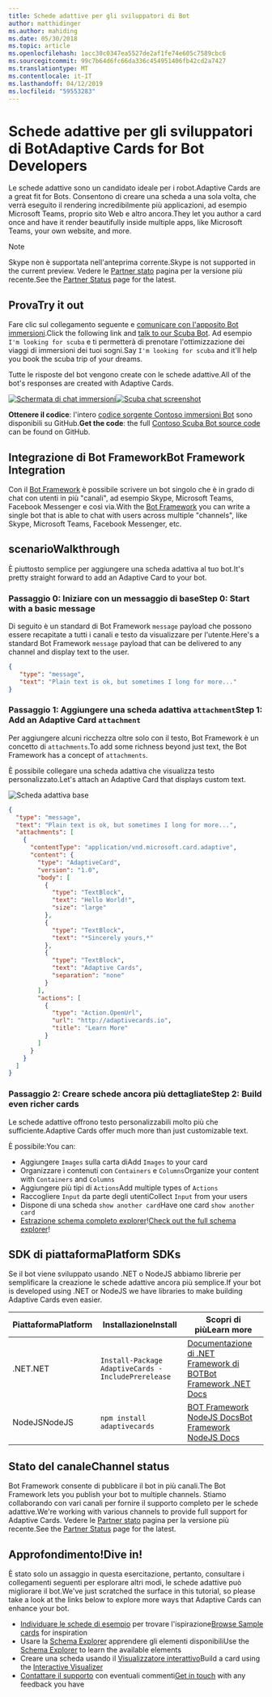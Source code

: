 ```yaml
---
title: Schede adattive per gli sviluppatori di Bot
author: matthidinger
ms.author: mahiding
ms.date: 05/30/2018
ms.topic: article
ms.openlocfilehash: 1acc30c0347ea5527de2af1fe74e605c7589cbc6
ms.sourcegitcommit: 99c7b64d6fc66da336c454951406fb42cd2a7427
ms.translationtype: MT
ms.contentlocale: it-IT
ms.lasthandoff: 04/12/2019
ms.locfileid: "59553283"
---
```

# <a name="adaptive-cards-for-bot-developers"></a><span data-ttu-id="e1420-102">Schede adattive per gli sviluppatori di Bot</span><span class="sxs-lookup"><span data-stu-id="e1420-102">Adaptive Cards for Bot Developers</span></span>

<span data-ttu-id="e1420-103">Le schede adattive sono un candidato ideale per i robot.</span><span class="sxs-lookup"><span data-stu-id="e1420-103">Adaptive Cards are a great fit for Bots.</span></span> <span data-ttu-id="e1420-104">Consentono di creare una scheda a una sola volta, che verrà eseguito il rendering incredibilmente più applicazioni, ad esempio Microsoft Teams, proprio sito Web e altro ancora.</span><span class="sxs-lookup"><span data-stu-id="e1420-104">They let you author a card once and have it render beautifully inside multiple apps, like  Microsoft Teams, your own website, and more.</span></span>

> [!NOTE]
> <span data-ttu-id="e1420-105">Skype non è supportata nell'anteprima corrente.</span><span class="sxs-lookup"><span data-stu-id="e1420-105">Skype is not supported in the current preview.</span></span> <span data-ttu-id="e1420-106">Vedere le [Partner stato](../resources/partners.md) pagina per la versione più recente.</span><span class="sxs-lookup"><span data-stu-id="e1420-106">See the [Partner Status](../resources/partners.md) page for the latest.</span></span>

## <a name="try-it-out"></a><span data-ttu-id="e1420-107">Prova</span><span class="sxs-lookup"><span data-stu-id="e1420-107">Try it out</span></span>

<span data-ttu-id="e1420-108">Fare clic sul collegamento seguente e [comunicare con l'apposito Bot immersioni](http://contososcubademo.azurewebsites.net/).</span><span class="sxs-lookup"><span data-stu-id="e1420-108">Click the following link and [talk to our Scuba Bot](http://contososcubademo.azurewebsites.net/).</span></span> <span data-ttu-id="e1420-109">Ad esempio `I'm looking for scuba` e ti permetterà di prenotare l'ottimizzazione dei viaggi di immersioni dei tuoi sogni.</span><span class="sxs-lookup"><span data-stu-id="e1420-109">Say `I'm looking for scuba` and it'll help you book the scuba trip of your dreams.</span></span>  

<span data-ttu-id="e1420-110">Tutte le risposte del bot vengono create con le schede adattive.</span><span class="sxs-lookup"><span data-stu-id="e1420-110">All of the bot's responses are created with Adaptive Cards.</span></span>

<span data-ttu-id="e1420-111">[![Schermata di chat immersioni](media/bots/scuba-chat.png)](http://contososcubademo.azurewebsites.net/)</span><span class="sxs-lookup"><span data-stu-id="e1420-111">[![Scuba chat screenshot](media/bots/scuba-chat.png)](http://contososcubademo.azurewebsites.net/)</span></span>

<span data-ttu-id="e1420-112">**Ottenere il codice**: l'intero [codice sorgente Contoso immersioni Bot](https://github.com/matthidinger/ContosoScubaBot
) sono disponibili su GitHub.</span><span class="sxs-lookup"><span data-stu-id="e1420-112">**Get the code**: the full [Contoso Scuba Bot source code](https://github.com/matthidinger/ContosoScubaBot
) can be found on GitHub.</span></span>


## <a name="bot-framework-integration"></a><span data-ttu-id="e1420-113">Integrazione di Bot Framework</span><span class="sxs-lookup"><span data-stu-id="e1420-113">Bot Framework Integration</span></span>

<span data-ttu-id="e1420-114">Con il [Bot Framework](https://dev.botframework.com/) è possibile scrivere un bot singolo che è in grado di chat con utenti in più "canali", ad esempio Skype, Microsoft Teams, Facebook Messenger e così via.</span><span class="sxs-lookup"><span data-stu-id="e1420-114">With the [Bot Framework](https://dev.botframework.com/) you can write a single bot that is able to chat with users across multiple "channels", like Skype, Microsoft Teams, Facebook Messenger, etc.</span></span>

## <a name="walkthrough"></a><span data-ttu-id="e1420-115">scenario</span><span class="sxs-lookup"><span data-stu-id="e1420-115">Walkthrough</span></span>

<span data-ttu-id="e1420-116">È piuttosto semplice per aggiungere una scheda adattiva al tuo bot.</span><span class="sxs-lookup"><span data-stu-id="e1420-116">It's pretty straight forward to add an Adaptive Card to your bot.</span></span>

### <a name="step-0-start-with-a-basic-message"></a><span data-ttu-id="e1420-117">Passaggio 0: Iniziare con un messaggio di base</span><span class="sxs-lookup"><span data-stu-id="e1420-117">Step 0: Start with a basic message</span></span>

<span data-ttu-id="e1420-118">Di seguito è un standard di Bot Framework `message` payload che possono essere recapitate a tutti i canali e testo da visualizzare per l'utente.</span><span class="sxs-lookup"><span data-stu-id="e1420-118">Here's a standard Bot Framework `message` payload that can be delivered to any channel and display text to the user.</span></span>

```json
{
   "type": "message",
   "text": "Plain text is ok, but sometimes I long for more..."
}
```

### <a name="step-1-add-an-adaptive-card-attachment"></a><span data-ttu-id="e1420-119">Passaggio 1: Aggiungere una scheda adattiva `attachment`</span><span class="sxs-lookup"><span data-stu-id="e1420-119">Step 1: Add an Adaptive Card `attachment`</span></span>

<span data-ttu-id="e1420-120">Per aggiungere alcuni ricchezza oltre solo con il testo, Bot Framework è un concetto di `attachments`.</span><span class="sxs-lookup"><span data-stu-id="e1420-120">To add some richness beyond just text, the Bot Framework has a concept of `attachments`.</span></span> 

<span data-ttu-id="e1420-121">È possibile collegare una scheda adattiva che visualizza testo personalizzato.</span><span class="sxs-lookup"><span data-stu-id="e1420-121">Let's attach an Adaptive Card that displays custom text.</span></span>

![Scheda adattiva base](media/bots/hello-adaptivecards.png)

```json
{
  "type": "message",
  "text": "Plain text is ok, but sometimes I long for more...",
  "attachments": [
    {
      "contentType": "application/vnd.microsoft.card.adaptive",
      "content": {
        "type": "AdaptiveCard",
        "version": "1.0",
        "body": [
          {
            "type": "TextBlock",
            "text": "Hello World!",
            "size": "large"
          },
          {
            "type": "TextBlock",
            "text": "*Sincerely yours,*"
          },
          {
            "type": "TextBlock",
            "text": "Adaptive Cards",
            "separation": "none"
          }
        ],
        "actions": [
          {
            "type": "Action.OpenUrl",
            "url": "http://adaptivecards.io",
            "title": "Learn More"
          }
        ]
      }
    }
  ]
}
```

### <a name="step-2-build-even-richer-cards"></a><span data-ttu-id="e1420-123">Passaggio 2: Creare schede ancora più dettagliate</span><span class="sxs-lookup"><span data-stu-id="e1420-123">Step 2: Build even richer cards</span></span> 

<span data-ttu-id="e1420-124">Le schede adattive offrono testo personalizzabili molto più che sufficiente.</span><span class="sxs-lookup"><span data-stu-id="e1420-124">Adaptive Cards offer much more than just customizable text.</span></span> 

<span data-ttu-id="e1420-125">È possibile:</span><span class="sxs-lookup"><span data-stu-id="e1420-125">You can:</span></span> 

* <span data-ttu-id="e1420-126">Aggiungere `Images` sulla carta di</span><span class="sxs-lookup"><span data-stu-id="e1420-126">Add `Images` to your card</span></span>
* <span data-ttu-id="e1420-127">Organizzare i contenuti con `Containers` e `Columns`</span><span class="sxs-lookup"><span data-stu-id="e1420-127">Organize your content with `Containers` and `Columns`</span></span>
* <span data-ttu-id="e1420-128">Aggiungere più tipi di `Actions`</span><span class="sxs-lookup"><span data-stu-id="e1420-128">Add multiple types of `Actions`</span></span>
* <span data-ttu-id="e1420-129">Raccogliere `Input` da parte degli utenti</span><span class="sxs-lookup"><span data-stu-id="e1420-129">Collect `Input` from your users</span></span>
* <span data-ttu-id="e1420-130">Dispone di una scheda `show another card`</span><span class="sxs-lookup"><span data-stu-id="e1420-130">Have one card `show another card`</span></span>
* <span data-ttu-id="e1420-131">[Estrazione schema completo explorer](http://adaptivecards.io/explorer/)!</span><span class="sxs-lookup"><span data-stu-id="e1420-131">[Check out the full schema explorer](http://adaptivecards.io/explorer/)!</span></span> 

## <a name="platform-sdks"></a><span data-ttu-id="e1420-132">SDK di piattaforma</span><span class="sxs-lookup"><span data-stu-id="e1420-132">Platform SDKs</span></span>

<span data-ttu-id="e1420-133">Se il bot viene sviluppato usando .NET o NodeJS abbiamo librerie per semplificare la creazione le schede adattive ancora più semplice.</span><span class="sxs-lookup"><span data-stu-id="e1420-133">If your bot is developed using .NET or NodeJS we have libraries to make building Adaptive Cards even easier.</span></span>

<span data-ttu-id="e1420-134">Piattaforma</span><span class="sxs-lookup"><span data-stu-id="e1420-134">Platform</span></span>|<span data-ttu-id="e1420-135">Installazione</span><span class="sxs-lookup"><span data-stu-id="e1420-135">Install</span></span>|<span data-ttu-id="e1420-136">Scopri di più</span><span class="sxs-lookup"><span data-stu-id="e1420-136">Learn more</span></span>
--------|-------|----------
<span data-ttu-id="e1420-137">.NET</span><span class="sxs-lookup"><span data-stu-id="e1420-137">.NET</span></span> | `Install-Package AdaptiveCards -IncludePrerelease` | [<span data-ttu-id="e1420-138">Documentazione di .NET Framework di BOT</span><span class="sxs-lookup"><span data-stu-id="e1420-138">Bot Framework .NET Docs</span></span>](https://docs.microsoft.com/en-us/bot-framework/dotnet/bot-builder-dotnet-add-rich-card-attachments)
<span data-ttu-id="e1420-139">NodeJS</span><span class="sxs-lookup"><span data-stu-id="e1420-139">NodeJS</span></span> | `npm install adaptivecards` | [<span data-ttu-id="e1420-140">BOT Framework NodeJS Docs</span><span class="sxs-lookup"><span data-stu-id="e1420-140">Bot Framework NodeJS Docs</span></span>](https://docs.microsoft.com/en-us/bot-framework/nodejs/bot-builder-nodejs-send-rich-cards)


## <a name="channel-status"></a><span data-ttu-id="e1420-141">Stato del canale</span><span class="sxs-lookup"><span data-stu-id="e1420-141">Channel status</span></span>

<span data-ttu-id="e1420-142">Bot Framework consente di pubblicare il bot in più canali.</span><span class="sxs-lookup"><span data-stu-id="e1420-142">The Bot Framework lets you publish your bot to multiple channels.</span></span> <span data-ttu-id="e1420-143">Stiamo collaborando con vari canali per fornire il supporto completo per le schede adattive.</span><span class="sxs-lookup"><span data-stu-id="e1420-143">We're working with various channels to provide full support for Adaptive Cards.</span></span> <span data-ttu-id="e1420-144">Vedere le [Partner stato](../resources/partners.md) pagina per la versione più recente.</span><span class="sxs-lookup"><span data-stu-id="e1420-144">See the [Partner Status](../resources/partners.md) page for the latest.</span></span>


## <a name="dive-in"></a><span data-ttu-id="e1420-145">Approfondimento!</span><span class="sxs-lookup"><span data-stu-id="e1420-145">Dive in!</span></span>

<span data-ttu-id="e1420-146">È stato solo un assaggio in questa esercitazione, pertanto, consultare i collegamenti seguenti per esplorare altri modi, le schede adattive può migliorare il bot.</span><span class="sxs-lookup"><span data-stu-id="e1420-146">We've just scratched the surface in this tutorial, so please take a look at the links below to explore more ways that Adaptive Cards can enhance your bot.</span></span>

* <span data-ttu-id="e1420-147">[Individuare le schede di esempio](http://adaptivecards.io/samples/) per trovare l'ispirazione</span><span class="sxs-lookup"><span data-stu-id="e1420-147">[Browse Sample cards](http://adaptivecards.io/samples/) for inspiration</span></span>
* <span data-ttu-id="e1420-148">Usare la [Schema Explorer](http://adaptivecards.io/explorer) apprendere gli elementi disponibili</span><span class="sxs-lookup"><span data-stu-id="e1420-148">Use the [Schema Explorer](http://adaptivecards.io/explorer) to learn the available elements</span></span>
* <span data-ttu-id="e1420-149">Creare una scheda usando il [Visualizzatore interattivo](http://adaptivecards.io/visualizer/index.html?hostApp=Skype)</span><span class="sxs-lookup"><span data-stu-id="e1420-149">Build a card using the [Interactive Visualizer](http://adaptivecards.io/visualizer/index.html?hostApp=Skype)</span></span>
* <span data-ttu-id="e1420-150">[Contattare il supporto](http://adaptivecards.io/connect) con eventuali commenti</span><span class="sxs-lookup"><span data-stu-id="e1420-150">[Get in touch](http://adaptivecards.io/connect) with any feedback you have</span></span>
